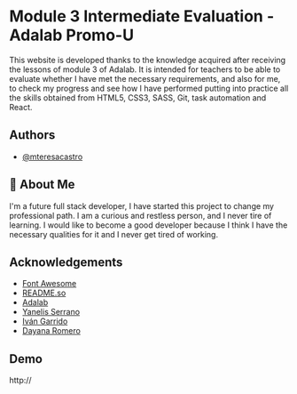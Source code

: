 # Module 3 Intermediate Evaluation - Adalab Promo-U

This website is developed thanks to the knowledge acquired after receiving the lessons of module 3 of Adalab. It is intended for teachers to be able to evaluate whether I have met the necessary requirements, and also for me, to check my progress and see how I have performed putting into practice all the skills obtained from HTML5, CSS3, SASS, Git, task automation and React.


## Authors

- [@mteresacastro](https://github.com/mteresacastro)


## 🚀 About Me
I'm a future full stack developer, I have started this project to change my professional path. I am a curious and restless person, and I never tire of learning. I would like to become a good developer because I think I have the necessary qualities for it and I never get tired of working.

## Acknowledgements

 - [Font Awesome](https://fontawesome.com/)
 - [README.so](https://readme.so/)
 - [Adalab](https://adalab.es/)
 - [Yanelis Serrano](https://github.com/ytaylordev)
 - [Iván Garrido](https://github.com/igarridomorillas)
 - [Dayana Romero](https://github.com/dayanare)

## Demo
http://


